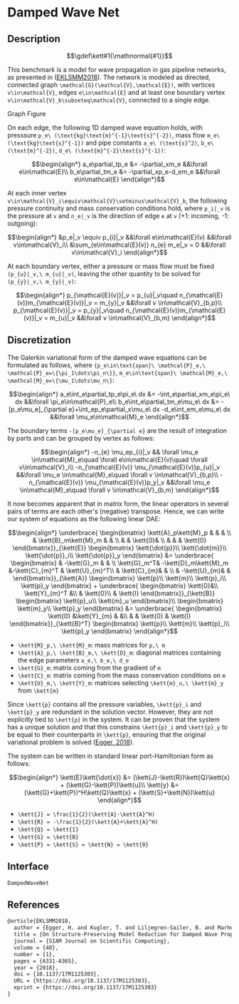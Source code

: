 # Damped Wave Net

## Description

```math
\gdef\kett#1{\mathnormal{#1}}
```

This benchmark is a model for wave propagation in gas pipeline networks, as presented in ([EKLSMM2018](#References)). The network is modeled as directed, connected graph ``\mathcal{G}(\mathcal{V},\mathcal{E})``, with vertices ``v\in\mathcal{V}``, edges ``e\in\mathcal{E}`` and at least one boundary vertex ``v\in\mathcal{V}_b\subseteq\mathcal{V}``, connected to a single edge.

Graph Figure

On each edge, the following 1D damped wave equation holds, with presssure ``p_e\ (\text{kg}\text{m}^{-1}\text{s}^{-2})``, mass flow ``m_e\ (\text{kg}\text{s}^{-1})`` and pipe constants ``a_e\ (\text{s}^2)``, ``b_e\ (\text{m}^{-2})``, ``d_e\ (\text{m}^{-2}\text{s}^{-1})``:
```math
\begin{align*}
	a_e\partial_tp_e &= -\partial_xm_e &&\forall e\in\mathcal{E}\\
	b_e\partial_tm_e &= -\partial_xp_e-d_em_e &&\forall e\in\mathcal{E}
\end{align*}
```
At each inner vertex ``v\in\mathcal{V}_i\equiv\mathcal{V}\setminus\mathcal{V}_b``, the following pressure continuity and mass conservation conditions hold, where ``p_i|_v`` is the pressure at ``v`` and ``n_e|_v`` is the direction of edge ``e`` at ``v`` (+1: incoming, -1: outgoing):
```math
\begin{align*}
	&p_e|_v \equiv p_{i}|_v &&\forall e\in\mathcal{E}(v) &&\forall v\in\mathcal{V}_i\\
	&\sum_{e\in\mathcal{E}(v)} n_{e} m_e|_v = 0 &&\forall v\in\mathcal{V}_i
\end{align*}
```
At each boundary vertex, either a pressure or mass flow must be fixed ``(p_{u}|_v,\ m_{u}|_v)``, leaving the other quantity to be solved for ``(p_{y}|_v,\ m_{y}|_v)``:
```math
\begin{align*}
	p_{\mathcal{E}(v)}|_v = p_{u}|_v\quad n_{\mathcal{E}(v)}m_{\mathcal{E}(v)}|_v = m_{y}|_v &&\forall v \in\mathcal{V}_{b,p}\\
	p_{\mathcal{E}(v)}|_v = p_{y}|_v\quad n_{\mathcal{E}(v)}m_{\mathcal{E}(v)}|_v = m_{u}|_v &&\forall v \in\mathcal{V}_{b,m}
\end{align*}
```
## Discretization

The Galerkin variational form of the damped wave equations can be formulated as follows, where ``{p_e\in\text{span}\ \mathcal{P}_e,\ \mathcal{P}_e=\{\pi_1\dots\pi_n\}}``, ``m_e\in\text{span}\ \mathcal{M}_e,\ \mathcal{M}_e=\{\mu_1\dots\mu_n\}``:
```math
\begin{align*}
	a_e\int_e\partial_tp_e\pi_e\ dx &= -\int_e\partial_xm_e\pi_e\ dx &&\forall \pi_e\in\mathcal{P}_e\\
	b_e\int_e\partial_tm_e\mu_e\ dx &= -[p_e\mu_e]_{\partial e}+\int_ep_e\partial_x\mu_e\ dx -d_e\int_em_e\mu_e\ dx &&\forall \mu_e\in\mathcal{M}_e
\end{align*}
```
The boundary terms ``-[p_e\mu_e]_{\partial e}`` are the result of integration by parts and can be grouped by vertex as follows:
```math
\begin{align*}
	-n_{e} \mu_ep_{i}|_v && \forall \mu_e \in\mathcal{M}_e\quad \forall e\in\mathcal{E}(v)\quad \forall v\in\mathcal{V}_i\\
	-n_{\mathcal{E}(v)} \mu_{\mathcal{E}(v)}p_{u}|_v &&\forall \mu_e \in\mathcal{M}_e\quad \forall v \in\mathcal{V}_{b,p}\\
	-n_{\mathcal{E}(v)} \mu_{\mathcal{E}(v)}p_y|_v &&\forall \mu_e \in\mathcal{M}_e\quad \forall v \in\mathcal{V}_{b,m}
\end{align*}
```
It now becomes apparent that in matrix form, the linear operators in several pairs of terms are each other's (negative) transpose. Hence, we can write our system of equations as the following linear DAE:
```math
\begin{align*}
    \underbrace{
    \begin{bmatrix}
        \kett{A}_p\kett{M}_p & & & \\
        & \kett{B}_m\kett{M}_m & & \\
        & & \kett{0}& \\
        & & & \kett{0}
    \end{bmatrix}}_{\kett{E}}
    \begin{bmatrix}
        \kett{\dot{p}}\\
        \kett{\dot{m}}\\
        \kett{\dot{p}}_i\\
        \kett{\dot{p}}_y
    \end{bmatrix} &=
    \underbrace{
    \begin{bmatrix}
        & -\kett{G}_m & & \\
        \kett{G}_m^T& -\kett{D}_m\kett{M}_m &-\kett{C}_{m}^T & \kett{U}_{m}^T\\
        & \kett{C}_{m}& & \\
        & -\kett{U}_{m}& &
    \end{bmatrix}}_{\kett{A}}
    \begin{bmatrix}
        \kett{p}\\
        \kett{m}\\
        \kett{p}_i\\
        \kett{p}_y
    \end{bmatrix} +
    \underbrace{
    \begin{bmatrix}
        \kett{0}&\\
        \kett{Y}_{m}^T &\\
        & \kett{0}\\
        & \kett{I}
    \end{bmatrix}}_{\kett{B}}
    \begin{bmatrix}
        \kett{p}_u\\
        \kett{m}_u
    \end{bmatrix}\\
    \begin{bmatrix}
        \kett{m}_y\\
        \kett{p}_y
    \end{bmatrix} &=
    \underbrace{
    \begin{bmatrix}
        \kett{0} &\kett{Y}_{m} & &\\
        & & \kett{0} & \kett{I}
    \end{bmatrix}}_{\kett{B}^T} 
    \begin{bmatrix}
        \kett{p}\\
        \kett{m}\\
        \kett{p}_i\\
        \kett{p}_y
    \end{bmatrix}
\end{align*}
```
- ``\kett{M}_p,\ \kett{M}_m``: mass matrices for ``p,\ m``
- ``\kett{A}_p,\ \kett{B}_m,\ \kett{D}_m``: diagonal matrices containing the edge parameters ``a_e,\ b_e,\ d_e``
- ``\kett{G}_m``: matrix coming from the gradient of ``m``
- ``\kett{C}_m``: matrix coming from the mass conservation conditions on ``m``
- ``\kett{U}_m,\ \kett{Y}_m``: matrices  selecting ``\kett{m}_u,\ \kett{m}_y`` from ``\kett{m}``

Since ``\kett{p}`` contains all the pressure variables, ``\kett{p}_i`` and ``\kett{p}_y`` are redundant in the solution vector. However, they are not explicitly tied to ``\kett{p}`` in the system. It can be proven that the system has a unique solution and that this constrains ``\kett{p}_i`` and ``\kett{p}_y`` to be equal to their counterparts in ``\kett{p}``, ensuring that the original variational problem is solved ([Egger, 2018](#References)).

The system can be written in standard linear port-Hamiltonian form as follows:
```math
\begin{align*}
    \kett{E}\kett{\dot{x}} &= (\kett{J}-\kett{R})\kett{Q}\kett{x} + (\kett{G}-\kett{P})\kett{u}\\
    \kett{y} &= (\kett{G}+\kett{P})^H\kett{Q}\kett{x} + (\kett{S}+\kett{N})\kett{u}
\end{align*}
```
- ``\kett{J} = \frac{1}{2}(\kett{A}-\kett{A}^H)``
- ``\kett{R} = -\frac{1}{2}(\kett{A}+\kett{A}^H)``
- ``\kett{Q} = \kett{I}``
- ``\kett{G} = \kett{B}``
- ``\kett{P} = \kett{S} = \kett{N} = \kett{0}``

## Interface
```@docs
DampedWaveNet
```

## References
```LaTeX
@article{EKLSMM2018,
  author = {Egger, H. and Kugler, T. and Liljegren-Sailer, B. and Marheineke, N. and Mehrmann, V.},
  title = {On Structure-Preserving Model Reduction for Damped Wave Propagation in Transport Networks},
  journal = {SIAM Journal on Scientific Computing},
  volume = {40},
  number = {1},
  pages = {A331-A365},
  year = {2018},
  doi = {10.1137/17M1125303},
  URL = {https://doi.org/10.1137/17M1125303},
  eprint = {https://doi.org/10.1137/17M1125303}
}
```
